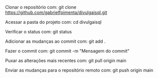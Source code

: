 Clonar o repositório com:
git clone https://github.com/gabrielfpimenta/divulgaisql.git
 
 
Acessar a pasta do projeto com:
cd divulgaisql
 
 
Verificar o status com:
git status
 
 
Adicionar as mudanças ao commit com:
git add .
 
 
Fazer o commit com:
git commit -m "Mensagem do commit"
 
 
Puxar as alterações mais recentes com:
git pull origin main
 
 
Enviar as mudanças para o repositório remoto com:
git push origin main
